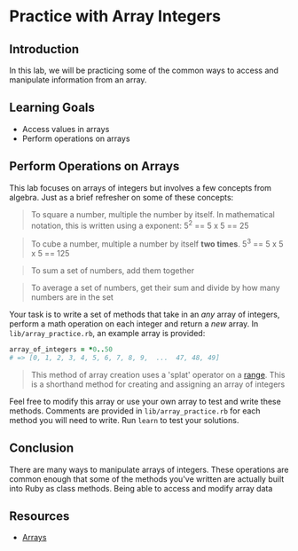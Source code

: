 # Practice with Array Integers

## Introduction

In this lab, we will be practicing some of the common ways to access and
manipulate information from an array.

## Learning Goals

- Access values in arrays
- Perform operations on arrays

## Perform Operations on Arrays

This lab focuses on arrays of integers but involves a few concepts from algebra.
Just as a brief refresher on some of these concepts:

> To square a number, multiple the number by itself. In mathematical notation,
> this is written using a exponent: 5<sup>2</sup> == 5 x 5 == 25

> To cube a number, multiple a number by itself **two times**. 5<sup>3</sup> ==
> 5 x 5 x 5 == 125

> To sum a set of numbers, add them together

> To average a set of numbers, get their sum and divide by how many numbers are
> in the set

Your task is to write a set of methods that take in an _any_ array of integers,
perform a math operation on each integer and return a _new_ array. In
`lib/array_practice.rb`, an example array is provided:

```ruby
array_of_integers = *0..50
# => [0, 1, 2, 3, 4, 5, 6, 7, 8, 9,  ...  47, 48, 49]
```

> This method of array creation uses a 'splat' operator on a [range]. This is a
> shorthand method for creating and assigning an array of integers

Feel free to modify this array or use your own array to test and write these
methods. Comments are provided in `lib/array_practice.rb` for each method you
will need to write. Run `learn` to test your solutions.

## Conclusion

There are many ways to manipulate arrays of integers. These operations are
common enough that some of the methods you've written are actually built into
Ruby as class methods. Being able to access and modify array data

## Resources

- [Arrays]

[arrays]: https://ruby-doc.org/core-1.9.3/Array.html
[range]: https://ruby-doc.org/core-2.2.0/Range.html
